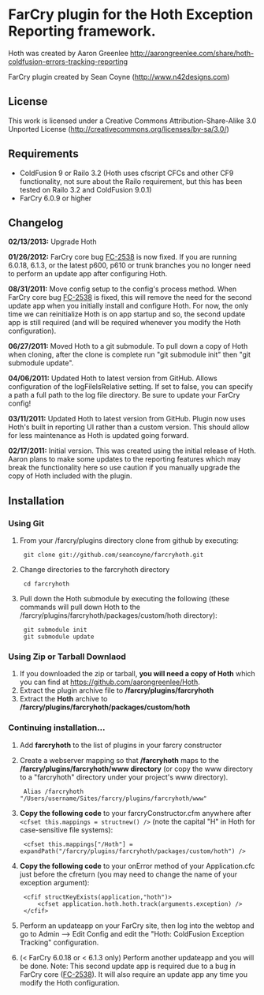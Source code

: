 # FarCry plugin for the Hoth Exception Reporting framework.

Hoth was created by Aaron Greenlee
http://aarongreenlee.com/share/hoth-coldfusion-errors-tracking-reporting

FarCry plugin created by Sean Coyne (http://www.n42designs.com)

## License

This work is licensed under a Creative Commons Attribution-Share-Alike 3.0 Unported License (http://creativecommons.org/licenses/by-sa/3.0/)

## Requirements

* ColdFusion 9 or Railo 3.2 (Hoth uses cfscript CFCs and other CF9 functionality, not sure about the Railo requirement, but this has been tested on Railo 3.2 and ColdFusion 9.0.1)
* FarCry 6.0.9 or higher

## Changelog

__02/13/2013:__ Upgrade Hoth

__01/26/2012:__ FarCry core bug [FC-2538](https://farcry.jira.com/browse/FC-2538) is now fixed. If you are running 6.0.18, 6.1.3, or the latest p600, p610 or trunk branches you no longer need to perform an update app after configuring Hoth.

__08/31/2011:__ Move config setup to the config's process method. When FarCry core bug [FC-2538](https://farcry.jira.com/browse/FC-2538) is fixed, this will remove the need for the second update app when you initially install and configure Hoth.  For now, the only time we can reinitialize Hoth is on app startup and so, the second update app is still required (and will be required whenever you modify the Hoth configuration).

__06/27/2011:__ Moved Hoth to a git submodule.  To pull down a copy of Hoth when cloning, after the clone is complete run "git submodule init" then "git submodule update".

__04/06/2011:__ Updated Hoth to latest version from GitHub.  Allows configuration of the logFileIsRelative setting.  If set to false, you can specify a path a full path to the log file directory.  Be sure to update your FarCry config!

__03/11/2011:__ Updated Hoth to latest version from GitHub.  Plugin now uses Hoth's built in reporting UI rather than a custom version.  This should allow for less maintenance as Hoth is updated going forward.

__02/17/2011:__ Initial version.  This was created using the initial release of Hoth.  Aaron plans to make some updates to the reporting features which may break the functionality here so use caution if you manually upgrade the copy of Hoth included with the plugin.

## Installation

### Using Git

1. From your /farcry/plugins directory clone from github by executing:

        git clone git://github.com/seancoyne/farcryhoth.git

2. Change directories to the farcryhoth directory

        cd farcryhoth
        
3. Pull down the Hoth submodule by executing the following (these commands will pull down Hoth to the /farcry/plugins/farcryhoth/packages/custom/hoth directory):

        git submodule init
        git submodule update 

### Using Zip or Tarball Downlaod

1. If you downloaded the zip or tarball, __you will need a copy of Hoth__ which you can find at https://github.com/aarongreenlee/Hoth.
2. Extract the plugin archive file to __/farcry/plugins/farcryhoth__
3. Extract the __Hoth__ archive to __/farcry/plugins/farcryhoth/packages/custom/hoth__

### Continuing installation...

1. Add __farcryhoth__ to the list of plugins in your farcry constructor
2. Create a webserver mapping so that __/farcryhoth__ maps to the __/farcry/plugins/farcryhoth/www directory__ (or copy the www directory to a "farcryhoth" directory under your project's www directory).

        Alias /farcryhoth "/Users/username/Sites/farcry/plugins/farcryhoth/www"

3. __Copy the following code__ to your farcryConstructor.cfm anywhere after `<cfset this.mappings = structnew() />` (note the capital "H" in Hoth for case-sensitive file systems): 

        <cfset this.mappings["/Hoth"] = expandPath("/farcry/plugins/farcryhoth/packages/custom/hoth") />
       
4. __Copy the following code__ to your onError method of your Application.cfc just before the cfreturn (you may need to change the name of your exception argument):	

        <cfif structKeyExists(application,"hoth")>
            <cfset application.hoth.hoth.track(arguments.exception) />
        </cfif>

5. Perform an updateapp on your FarCry site, then log into the webtop and go to Admin --> Edit Config and edit the "Hoth: ColdFusion Exception Tracking" configuration.
6. (< FarCry 6.0.18 or < 6.1.3 only) Perform another updateapp and you will be done. Note: This second update app is required due to a bug in FarCry core ([FC-2538](https://farcry.jira.com/browse/FC-2538)).  It will also require an update app any time you modify the Hoth configuration.